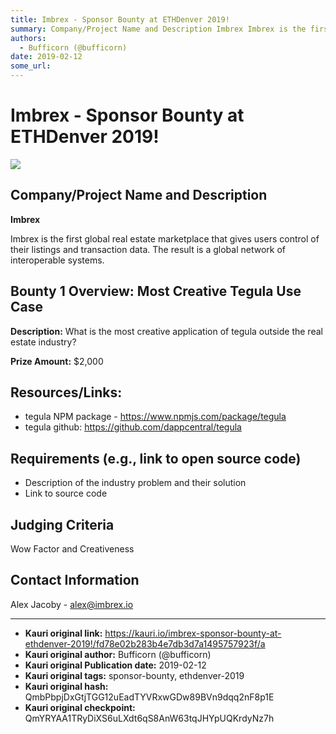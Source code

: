 ```yaml
---
title: Imbrex - Sponsor Bounty at ETHDenver 2019!
summary: Company/Project Name and Description Imbrex Imbrex is the first global real estate marketplace that gives users control of their listings and transaction data. The result is a global network of interoperable systems. Bounty 1 Overview- Most Creative Tegula Use Case Description- What is the most creative application of tegula outside the real estate industry? Prize Amount- $2,000 Resources/Links- tegula NPM package - https-//www.npmjs.com/package/tegula tegula github- https-//github.com/dappcentr
authors:
  - Bufficorn (@bufficorn)
date: 2019-02-12
some_url: 
---
```


# Imbrex - Sponsor Bounty at ETHDenver 2019!

![](https://ipfs.infura.io/ipfs/Qmab7TbRBXWbCHurY7aB3WewgCJbYBQrBaiCVCFKsiNocV)


## Company/Project Name and Description

**Imbrex**

Imbrex is the first global real estate marketplace that gives users control of their listings and transaction data. The result is a global network of interoperable systems. 

## Bounty 1 Overview: Most Creative Tegula Use Case 

**Description:** What is the most creative application of tegula outside the real estate industry? 

**Prize Amount:** $2,000

## Resources/Links:
- tegula NPM package - https://www.npmjs.com/package/tegula 
- tegula github: https://github.com/dappcentral/tegula

## Requirements (e.g., link to open source code)

- Description of the industry problem and their solution
- Link to source code 

## Judging Criteria

Wow Factor and Creativeness 

## Contact Information

Alex Jacoby - alex@imbrex.io





---

- **Kauri original link:** https://kauri.io/imbrex-sponsor-bounty-at-ethdenver-2019!/fd78e02b283b4e7db3d7a1495757923f/a
- **Kauri original author:** Bufficorn (@bufficorn)
- **Kauri original Publication date:** 2019-02-12
- **Kauri original tags:** sponsor-bounty, ethdenver-2019
- **Kauri original hash:** QmbPbpjDxGtjTGG12uEadTYVRxwGDw89BVn9dqq2nF8p1E
- **Kauri original checkpoint:** QmYRYAA1TRyDiXS6uLXdt6qS8AnW63tqJHYpUQKrdyNz7h



